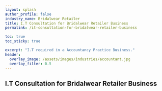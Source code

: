 ```yaml
---
layout: splash 
author_profile: false 
industry_name: Bridalwear Retailer
title: I.T Consultation for Bridalwear Retailer Business
permalink: /it-consultation-for-bridalwear-retailer-business

toc: true
toc_sticky: true

excerpt: "I.T required in a Accountancy Practice Business."
header:
  overlay_image: /assets/images/industries/accountant.jpg
  overlay_filter: 0.5 
---
```


## I.T Consultation for Bridalwear Retailer Business